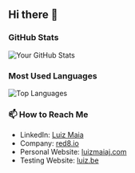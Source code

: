 ## Hi there 👋

### GitHub Stats

![Your GitHub Stats](https://github-readme-stats.vercel.app/api?username=luizmaiaj&show_icons=true&theme=radical)

### Most Used Languages

![Top Languages](https://github-readme-stats.vercel.app/api/top-langs/?username=luizmaiaj&layout=compact)

### 📫 How to Reach Me

- LinkedIn: [Luiz Maia](https://www.linkedin.com/in/luizcarlosmaiajunior/)
- Company: [red8.io](https://red8.io)
- Personal Website: [luizmaiaj.com](https://luizmaiaj.com)
- Testing Website: [luiz.be](https://luiz.be)

<!--
**luizmaiaj/luizmaiaj** is a ✨ _special_ ✨ repository because its `README.md` (this file) appears on your GitHub profile.

Here are some ideas to get you started:

- 🔭 I’m currently working on ...
- 🌱 I’m currently learning ...
- 👯 I’m looking to collaborate on ...
- 🤔 I’m looking for help with ...
- 💬 Ask me about ...
- 📫 How to reach me: ...
- 😄 Pronouns: ...
- ⚡ Fun fact: ...
-->
